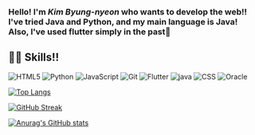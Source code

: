 ### Hello! I'm ***Kim Byung-nyeon*** who wants to develop the web!! I've tried Java and Python, and my main language is Java! Also, I've used flutter simply in the past👋

## 🏃‍♂️ Skills!!

<img alt="HTML5" src ="https://img.shields.io/badge/HTML5-E34F26.svg?&style=for-the-badge&logo=HTML5&logoColor=white"/>  <img alt="Python" src ="https://img.shields.io/badge/Python-3776AB.svg?&style=for-the-badge&logo=Python&logoColor=white"/>  <img alt="JavaScript" src ="https://img.shields.io/badge/JavaScript-F7DF1E.svg?&style=for-the-badge&logo=JavaScript&logoColor=white"/> <img alt="Git" src ="https://img.shields.io/badge/Git-F95032.svg?&style=for-the-badge&logo=Git&logoColor=white"/> <img alt="Flutter" src ="https://img.shields.io/badge/Flutter-02569B.svg?&style=for-the-badge&logo=Flutter&logoColor=white"/> <img alt= "java" src="https://img.shields.io/badge/Java-ED8B00?style=for-the-badge&logo=openjdk&logoColor=white"/> <img alt="CSS" src ="https://img.shields.io/badge/CSS-239120?&style=for-the-badge&logo=css3&logoColor=white"/> <img alt="Oracle" src = "https://img.shields.io/badge/Oracle-F80000?style=for-the-badge&logo=oracle&logoColor=black"/>


[![Top Langs](https://github-readme-stats.vercel.app/api/top-langs/?username=KimByeongNyeon)](https://github.com/anuraghazra/github-readme-stats)

[![GitHub Streak](https://streak-stats.demolab.com?user=KimByeongNyeon)](https://git.io/streak-stats)

[![Anurag's GitHub stats](https://github-readme-stats.vercel.app/api?username=KimByeongNyeon)](https://github.com/anuraghazra/github-readme-stats)

<!--
**KimByeongNyeon/KimByeongNyeon** is a ✨ _special_ ✨ repository because its `README.md` (this file) appears on your GitHub profile.

Here are some ideas to get you started:

- 🔭 I’m currently working on ...
- 🌱 I’m currently learning ...
- 👯 I’m looking to collaborate on ...
- 🤔 I’m looking for help with ...
- 💬 Ask me about ...
- 📫 How to reach me: ...
- 😄 Pronouns: ...
- ⚡ Fun fact: ...
-->
